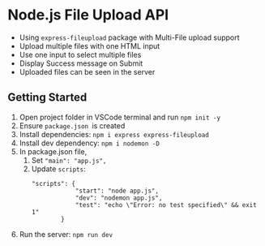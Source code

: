 # Node.js File Upload API

- Using `express-fileupload` package with Multi-File upload support
- Upload multiple files with one HTML input
- Use one input to select multiple files 
- Display Success message on Submit
- Uploaded files can be seen in the server


## Getting Started
1. Open project folder in VSCode terminal and run `npm init -y`
2. Ensure `package.json `is created
3. Install dependencies: `npm i express express-fileupload`
4. Install dev dependency: `npm i nodemon -D`
5. In package.json file, 
    1. Set `"main": "app.js",`
    2. Update `scripts`:
        ```
        "scripts": {
                    "start": "node app.js",
                    "dev": "nodemon app.js",
                    "test": "echo \"Error: no test specified\" && exit 1"
                }
        ```
6. Run the server: `npm run dev`
